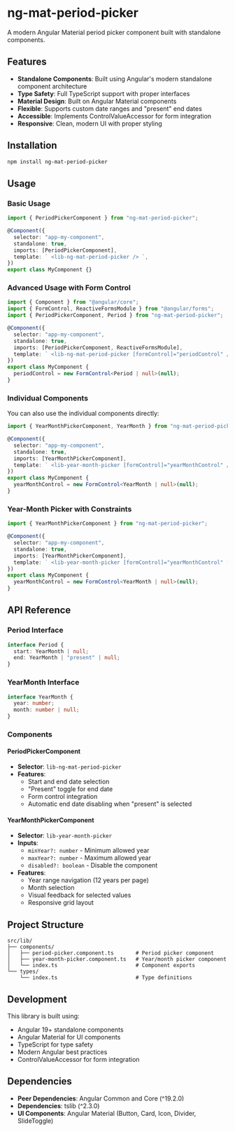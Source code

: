 # ng-mat-period-picker

A modern Angular Material period picker component built with standalone components.

## Features

- **Standalone Components**: Built using Angular's modern standalone component architecture
- **Type Safety**: Full TypeScript support with proper interfaces
- **Material Design**: Built on Angular Material components
- **Flexible**: Supports custom date ranges and "present" end dates
- **Accessible**: Implements ControlValueAccessor for form integration
- **Responsive**: Clean, modern UI with proper styling

## Installation

```bash
npm install ng-mat-period-picker
```

## Usage

### Basic Usage

```typescript
import { PeriodPickerComponent } from "ng-mat-period-picker";

@Component({
  selector: "app-my-component",
  standalone: true,
  imports: [PeriodPickerComponent],
  template: ` <lib-ng-mat-period-picker /> `,
})
export class MyComponent {}
```

### Advanced Usage with Form Control

```typescript
import { Component } from "@angular/core";
import { FormControl, ReactiveFormsModule } from "@angular/forms";
import { PeriodPickerComponent, Period } from "ng-mat-period-picker";

@Component({
  selector: "app-my-component",
  standalone: true,
  imports: [PeriodPickerComponent, ReactiveFormsModule],
  template: ` <lib-ng-mat-period-picker [formControl]="periodControl" /> `,
})
export class MyComponent {
  periodControl = new FormControl<Period | null>(null);
}
```

### Individual Components

You can also use the individual components directly:

```typescript
import { YearMonthPickerComponent, YearMonth } from "ng-mat-period-picker";

@Component({
  selector: "app-my-component",
  standalone: true,
  imports: [YearMonthPickerComponent],
  template: ` <lib-year-month-picker [formControl]="yearMonthControl" /> `,
})
export class MyComponent {
  yearMonthControl = new FormControl<YearMonth | null>(null);
}
```

### Year-Month Picker with Constraints

```typescript
import { YearMonthPickerComponent } from "ng-mat-period-picker";

@Component({
  selector: "app-my-component",
  standalone: true,
  imports: [YearMonthPickerComponent],
  template: ` <lib-year-month-picker [formControl]="yearMonthControl" [minYear]="2020" [maxYear]="2030" /> `,
})
export class MyComponent {
  yearMonthControl = new FormControl<YearMonth | null>(null);
}
```

## API Reference

### Period Interface

```typescript
interface Period {
  start: YearMonth | null;
  end: YearMonth | "present" | null;
}
```

### YearMonth Interface

```typescript
interface YearMonth {
  year: number;
  month: number | null;
}
```

### Components

#### PeriodPickerComponent

- **Selector**: `lib-ng-mat-period-picker`
- **Features**:
  - Start and end date selection
  - "Present" toggle for end date
  - Form control integration
  - Automatic end date disabling when "present" is selected

#### YearMonthPickerComponent

- **Selector**: `lib-year-month-picker`
- **Inputs**:
  - `minYear?: number` - Minimum allowed year
  - `maxYear?: number` - Maximum allowed year
  - `disabled?: boolean` - Disable the component
- **Features**:
  - Year range navigation (12 years per page)
  - Month selection
  - Visual feedback for selected values
  - Responsive grid layout

## Project Structure

```text
src/lib/
├── components/
│   ├── period-picker.component.ts       # Period picker component
│   ├── year-month-picker.component.ts   # Year/month picker component
│   └── index.ts                         # Component exports
└── types/
    └── index.ts                         # Type definitions
```

## Development

This library is built using:

- Angular 19+ standalone components
- Angular Material for UI components
- TypeScript for type safety
- Modern Angular best practices
- ControlValueAccessor for form integration

## Dependencies

- **Peer Dependencies**: Angular Common and Core (^19.2.0)
- **Dependencies**: tslib (^2.3.0)
- **UI Components**: Angular Material (Button, Card, Icon, Divider, SlideToggle)
